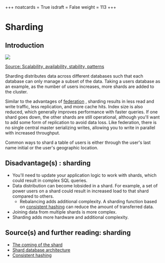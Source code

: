 +++
noatcards = True
isdraft = False
weight = 113
+++

# Sharding

## Introduction

![](https://camo.githubusercontent.com/1df78be67b749171569a0e11a51aa76b3b678d4f/687474703a2f2f692e696d6775722e636f6d2f775538783549642e706e67) 

[Source: Scalability, availability, stability, patterns](http://www.slideshare.net/jboner/scalability-availability-stability-patterns/)

Sharding distributes data across different databases such that each database can only manage a subset of the data. Taking a users database as an example, as the number of users increases, more shards are added to the cluster.

Similar to the advantages of [federation](https://github.com/donnemartin/system-design-primer#federation) , sharding results in less read and write traffic, less replication, and more cache hits. Index size is also reduced, which generally improves performance with faster queries. If one shard goes down, the other shards are still operational, although you'll want to add some form of replication to avoid data loss. Like federation, there is no single central master serializing writes, allowing you to write in parallel with increased throughput.

Common ways to shard a table of users is either through the user's last name initial or the user's geographic location.

## Disadvantage(s) : sharding

- You'll need to update your application logic to work with shards, which could result in complex SQL queries.
- Data distribution can become lobsided in a shard. For example, a set of power users on a shard could result in increased load to that shard compared to others.
    - Rebalancing adds additional complexity. A sharding function based on [consistent hashing](http://www.paperplanes.de/2011/12/9/the-magic-of-consistent-hashing.html)  can reduce the amount of transferred data.
- Joining data from multiple shards is more complex.
- Sharding adds more hardware and additional complexity.

## Source(s) and further reading: sharding

- [The coming of the shard](http://highscalability.com/blog/2009/8/6/an-unorthodox-approach-to-database-design-the-coming-of-the.html) 
- [Shard database architecture](https://en.wikipedia.org/wiki/Shard_(database_architecture))
- [Consistent hashing](http://www.paperplanes.de/2011/12/9/the-magic-of-consistent-hashing.html) 